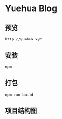 # Yuehua Blog

## 预览
`http://yuehua.xyz`

## 安装
```
npm i
```

## 打包
```
npm run build
```

## 项目结构图



